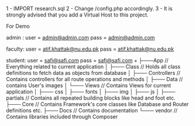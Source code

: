 1 - IMPORT research.sql
2 - Change /config.php accordingly.
3 - It is strongly advised that you add a Virtual Host to this project. 

For Demo

admin : user = admin@admin.com
	pass = admin@admin.com

faculty: user = atif.khattak@nu.edu.pk
	pass = atif.khattak@nu.edu.pk

student: user = safi@safi.com
	pass = safi@safi.com
+
├───App // Everything related to current application
│   ├─── Class // Holds all class definitions to fetch data as objects from database
│   ├─── Controllers // Contains controllers for all route operations and methods
│   ├─── Data // contains User's images
│   └─── Views // Contains Views for current application 
│       ├─── css
│       ├─── fonts
│       ├─── img
│       ├─── js
│       ├─── partials // Contains all repeated building blocks like head and foot etc.
├─── Core // Contains Framework's core classes like Database and Router definitions etc.
├─── Docs // Contains documentation
└─── vendor // Contains libraries included through Composer
